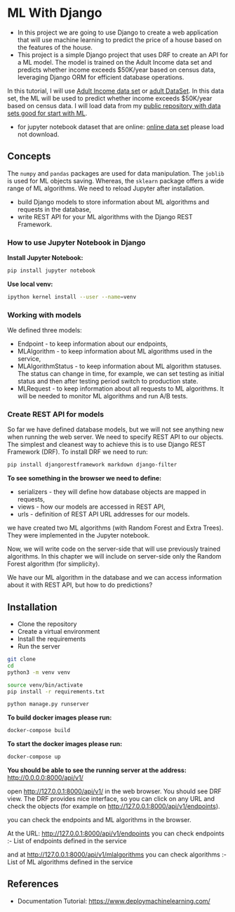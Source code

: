 # ML With Django

- In this project we are going to use Django to create a web application that will use machine learning to predict the price of a house based on the features of the house.
- This project is a simple Django project that uses DRF to create an API for a ML model. The model is trained on the Adult Income data set and predicts whether income exceeds $50K/year based on census data, leveraging Django ORM for efficient database operations.

In this tutorial, I will use [Adult Income data set](https://archive.ics.uci.edu/dataset/2/adult) or [adult DataSet](adult.zip). In this data set, the ML will be used to predict whether income exceeds $50K/year based on census data. I will load data from my [public repository with data sets good for start with ML](https://github.com/pplonski/datasets-for-start).

- for jupyter notebook dataset that are online: [online data set](https://raw.githubusercontent.com/plotly/datasets/master/adult_income.csv) please load not download.

## Concepts

The `numpy` and `pandas` packages are used for data manipulation. The `joblib` is used for ML objects saving. Whereas, the `sklearn` package offers a wide range of ML algorithms. We need to reload Jupyter after installation.

- build Django models to store information about ML algorithms and requests in the database,
- write REST API for your ML algorithms with the Django REST Framework.

### How to use Jupyter Notebook in Django

**Install Jupyter Notebook:**
```bash
pip install jupyter notebook
```

**Use local venv:**
```bash
ipython kernel install --user --name=venv
```

### Working with models

We defined three models:

- Endpoint - to keep information about our endpoints,
- MLAlgorithm - to keep information about ML algorithms used in the service,
- MLAlgorithmStatus - to keep information about ML algorithm statuses. The status can change in time, for example, we can set testing as initial status and then after testing period switch to production state.
- MLRequest - to keep information about all requests to ML algorithms. It will be needed to monitor ML algorithms and run A/B tests.

### Create REST API for models

So far we have defined database models, but we will not see anything new when running the web server. We need to specify REST API to our objects. The simplest and cleanest way to achieve this is to use Django REST Framework (DRF). To install DRF we need to run:

```bash
pip install djangorestframework markdown django-filter
```

**To see something in the browser we need to define:**
- serializers - they will define how database objects are mapped in requests,
- views - how our models are accessed in REST API,
- urls - definition of REST API URL addresses for our models.

we have created two ML algorithms (with Random Forest and Extra Trees). They were implemented in the Jupyter notebook.

Now, we will write code on the server-side that will use previously trained algorithms. In this chapter we will include on server-side only the Random Forest algorithm (for simplicity).

We have our ML algorithm in the database and we can access information about it with REST API, but how to do predictions?



## Installation

- Clone the repository
- Create a virtual environment
- Install the requirements
- Run the server

```bash
git clone 
cd 
python3 -m venv venv

source venv/bin/activate
pip install -r requirements.txt

python manage.py runserver
```

**To build docker images please run:**

```bash
docker-compose build
```

**To start the docker images please run:**

```bash
docker-compose up
```

**You should be able to see the running server at the address:** http://0.0.0.0:8000/api/v1/

open http://127.0.0.1:8000/api/v1/ in the web browser. You should see DRF view. The DRF provides nice interface, so you can click on any URL and check the objects (for example on http://127.0.0.1:8000/api/v1/endpoints).

you can check the endpoints and ML algorithms in the browser.

At the URL: http://127.0.0.1:8000/api/v1/endpoints you can check endpoints :- List of endpoints defined in the service

 and at http://127.0.0.1:8000/api/v1/mlalgorithms you can check algorithms :- List of ML algorithms defined in the service


## References

- Documentation Tutorial: https://www.deploymachinelearning.com/
